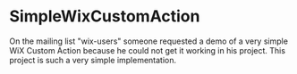 # SimpleWixCustomAction
On the mailing list "wix-users" someone requested a demo of a very simple WiX Custom Action because he could not get it working in his project. This project is such a very simple implementation.
